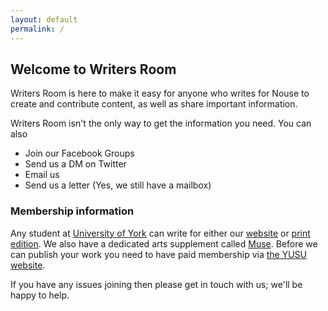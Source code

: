 ```yaml
---
layout: default
permalink: /
---
```


## Welcome to Writers Room

Writers Room is here to make it easy for anyone who writes for Nouse to create and contribute content, as well as share important information.

Writers Room isn't the only way to get the information you need.  You can also

* Join our Facebook Groups
* Send us a DM on Twitter
* Email us
* Send us a letter (Yes, we still have a mailbox)

### Membership information
Any student at [University of York](https://www.york.ac.uk) can write for either our [website](https://www.nouse.co.uk/) or [print edition](https://www.nouse.co.uk/pdf-archive).  We also have a dedicated arts supplement called [Muse](https://www.nouse.co.uk/muse).  Before we can publish your work you need to have paid membership via [the YUSU website](https://www.yusu.org/groups/nouse/join).

If you have any issues joining then please get in touch with us; we'll be happy to help.

